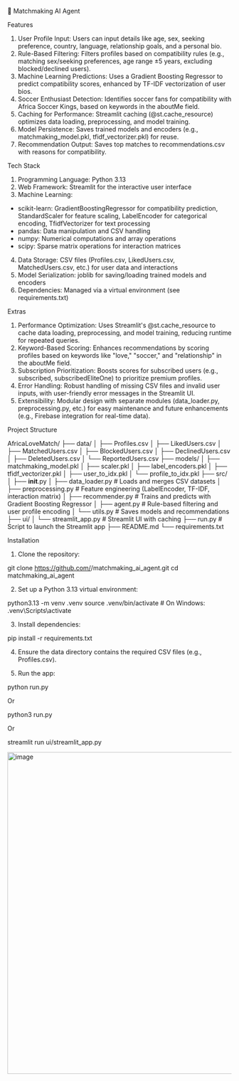 🤖 Matchmaking AI Agent

Features
1) User Profile Input: Users can input details like age, sex, seeking preference, country, language, relationship goals, and a personal bio.
2) Rule-Based Filtering: Filters profiles based on compatibility rules (e.g., matching sex/seeking preferences, age range ±5 years, excluding blocked/declined users).
3) Machine Learning Predictions: Uses a Gradient Boosting Regressor to predict compatibility scores, enhanced by TF-IDF vectorization of user bios.
4) Soccer Enthusiast Detection: Identifies soccer fans for compatibility with Africa Soccer Kings, based on keywords in the aboutMe field.
5) Caching for Performance: Streamlit caching (@st.cache_resource) optimizes data loading, preprocessing, and model training.
6) Model Persistence: Saves trained models and encoders (e.g., matchmaking_model.pkl, tfidf_vectorizer.pkl) for reuse.
7) Recommendation Output: Saves top matches to recommendations.csv with reasons for compatibility.

Tech Stack
1) Programming Language: Python 3.13
2) Web Framework: Streamlit for the interactive user interface
3) Machine Learning:
- scikit-learn: GradientBoostingRegressor for compatibility prediction, StandardScaler for feature scaling, LabelEncoder for categorical encoding, TfidfVectorizer for text processing
- pandas: Data manipulation and CSV handling
- numpy: Numerical computations and array operations
- scipy: Sparse matrix operations for interaction matrices
4) Data Storage: CSV files (Profiles.csv, LikedUsers.csv, MatchedUsers.csv, etc.) for user data and interactions
5) Model Serialization: joblib for saving/loading trained models and encoders
6) Dependencies: Managed via a virtual environment (see requirements.txt)

Extras
1) Performance Optimization: Uses Streamlit's @st.cache_resource to cache data loading, preprocessing, and model training, reducing runtime for repeated queries.
2) Keyword-Based Scoring: Enhances recommendations by scoring profiles based on keywords like "love," "soccer," and "relationship" in the aboutMe field.
3) Subscription Prioritization: Boosts scores for subscribed users (e.g., subscribed, subscribedEliteOne) to prioritize premium profiles.
4) Error Handling: Robust handling of missing CSV files and invalid user inputs, with user-friendly error messages in the Streamlit UI.
5) Extensibility: Modular design with separate modules (data_loader.py, preprocessing.py, etc.) for easy maintenance and future enhancements (e.g., Firebase integration for real-time data).

Project Structure

AfricaLoveMatch/
├── data/
│   ├── Profiles.csv
│   ├── LikedUsers.csv
│   ├── MatchedUsers.csv
│   ├── BlockedUsers.csv
│   ├── DeclinedUsers.csv
│   ├── DeletedUsers.csv
│   └── ReportedUsers.csv
├── models/
│   ├── matchmaking_model.pkl
│   ├── scaler.pkl
│   ├── label_encoders.pkl
│   ├── tfidf_vectorizer.pkl
│   ├── user_to_idx.pkl
│   └── profile_to_idx.pkl
├── src/
│   ├── __init__.py
│   ├── data_loader.py      # Loads and merges CSV datasets
│   ├── preprocessing.py    # Feature engineering (LabelEncoder, TF-IDF, interaction matrix)
│   ├── recommender.py      # Trains and predicts with Gradient Boosting Regressor
│   ├── agent.py            # Rule-based filtering and user profile encoding
│   └── utils.py            # Saves models and recommendations
├── ui/
│   └── streamlit_app.py    # Streamlit UI with caching
├── run.py                  # Script to launch the Streamlit app
├── README.md
└── requirements.txt

Installation

1) Clone the repository:

git clone https://github.com/<your-username>/matchmaking_ai_agent.git
cd matchmaking_ai_agent

2) Set up a Python 3.13 virtual environment:

python3.13 -m venv .venv
source .venv/bin/activate  # On Windows: .venv\Scripts\activate

3) Install dependencies:

pip install -r requirements.txt


4) Ensure the data directory contains the required CSV files (e.g., Profiles.csv).

5) Run the app:

python run.py

Or

python3 run.py

Or 

streamlit run ui/streamlit_app.py

<img width="755" height="724" alt="image" src="https://github.com/user-attachments/assets/2d2bc93f-0cc8-4b4a-a4d9-3ef8c33698ea" />

